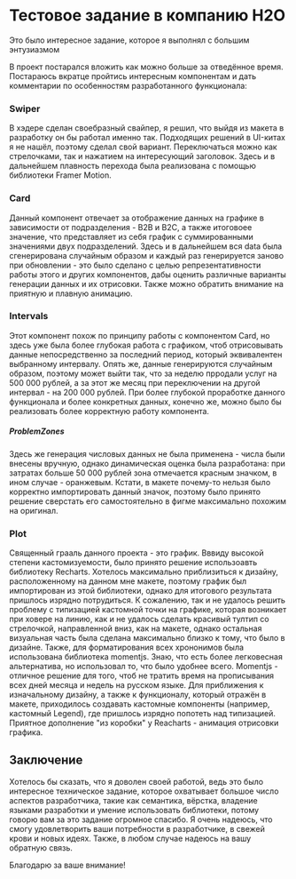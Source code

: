 # Тестовое задание в компанию H2O

Это было интересное задание, которое я выполнял с большим энтузиазмом

В проект постарался вложить как можно больше за отведённое время. Постараюсь вкратце пройтись интересным компонентам и дать комментарии по особенностям разработанного функционала:

### Swiper

В хэдере сделан своебразный свайпер, я решил, что выйдя из макета в разработку он бы работал именно так. Подходящих решений в UI-китах я не нашёл, поэтому сделал свой вариант. Переключаться можно как стрелочками, так и нажатием на интересующий заголовок. Здесь и в дальнейшем плавность перехода была реализована с помощью библиотеки Framer Motion.

### Card

Данный компонент отвечает за отображение данных на графике в зависимости от подразделения - B2B и B2C, а также итоговоее значение, что представляет из себя график с суммированными значениями двух подразделений. Здесь и в дальнейшем вся data была сгенерирована случайным образом и каждый раз генерируется заново при обновлении - это было сделано с целью репрезентативности работы этого и других компонентов, дабы оценить различные варианты генерации данных и их отрисовки. Также можно обратить внимание на приятную и плавную анимацию.

### Intervals

Этот компонент похож по принципу работы с компонентом Card, но здесь уже была более глубокая работа с графиком, чтоб отрисовывать данные непосредственно за последний период, который эквивалентен выбранному интервалу. Опять же, данные генерируются случайным образом, поэтому может выйти так, что за неделю прродали услуг на 500 000 рублей, а за этот же месяц при переключении на другой интервал - на 200 000 рублей. При более глубокой проработке данного функционала и более конкретных данных, конечно же, можно было бы реализовать более корректную работу компонента.

##### ProblemZones

Здесь же генерация числовых данных не была применена - числа были внесены вручную, однако динамическая оценка была разработана: при затратах больше 50 000 рублей зона отмечается красным значком, в ином случае - оранжевым. Кстати, в макете почему-то нельзя было корректно импортировать данный значок, поэтому было принято решение сверстать его самостоятельно в фигме максимально похожим на оригинал.

### Plot

Священный грааль данного проекта - это график. Вввиду высокой степени кастомизуемости, было принято решение использоавть библиотеку Recharts. Хотелось максимально приблизиться к дизайну, расположенному на данном мне макете, поэтому график был импортирован из этой библиотеки, однако для итогового результата пришлось изрядно потрудиться. К сожалению, так и не удалось решить проблему с типизацией кастомной точки на графике, которая возникает при ховере на линию, как и не удалось сделать красивый тултип со стрелочкой, направленной вниз, как на макете, однако остальная визуальная часть была сделана максимально близко к тому, что было в дизайне. Также, для форматирования всех хрононимов была использована библиотека momentjs. Знаю, что есть более легковесная альтернатива, но использовал то, что было удобнее всего. Momentjs - отличное решение для того, чтоб не тратить время на прописывания всех дней месяца и недель на русском языке. Для приближения к изначальному дизайну, а также к функционалу, который отражён в макете, приходилось создавать кастомные компоненты (например, кастомный Legend), где пришлось изрядно попотеть над типизацией. Приятное дополнение "из коробки" у Reacharts - анимация отрисовки графика.

## Заключение

Хотелось бы сказать, что я доволен своей работой, ведь это было интересное техническое задание, которое охватывает большое число аспектов разработчика, такие как семантика, вёрстка, владение языками разработки и умение использовать библиотеки, потому говорю вам за это задание огромное спасибо. Я очень надеюсь, что смогу удовлетворить ваши потребности в разработчике, в свежей крови и новых идеях. Также, в любом случае надеюсь на вашу обратную связь.

Благодарю за ваше внимание!
